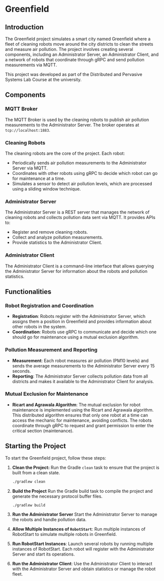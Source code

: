 # Greenfield

## Introduction

The Greenfield project simulates a smart city named Greenfield where a fleet of cleaning robots move around the city districts to clean the streets and measure air pollution. The project involves creating several components, including an Administrator Server, an Administrator Client, and a network of robots that coordinate through gRPC and send pollution measurements via MQTT.

This project was developed as part of the Distributed and Pervasive Systems Lab Course at the university.

## Components

### MQTT Broker
The MQTT Broker is used by the cleaning robots to publish air pollution measurements to the Administrator Server. The broker operates at `tcp://localhost:1883`.

### Cleaning Robots
The cleaning robots are the core of the project. Each robot:
- Periodically sends air pollution measurements to the Administrator Server via MQTT.
- Coordinates with other robots using gRPC to decide which robot can go for maintenance at a time.
- Simulates a sensor to detect air pollution levels, which are processed using a sliding window technique.

### Administrator Server
The Administrator Server is a REST server that manages the network of cleaning robots and collects pollution data sent via MQTT. It provides APIs to:
- Register and remove cleaning robots.
- Collect and analyze pollution measurements.
- Provide statistics to the Administrator Client.

### Administrator Client
The Administrator Client is a command-line interface that allows querying the Administrator Server for information about the robots and pollution statistics.

## Functionalities

### Robot Registration and Coordination
- **Registration**: Robots register with the Administrator Server, which assigns them a position in Greenfield and provides information about other robots in the system.
- **Coordination**: Robots use gRPC to communicate and decide which one should go for maintenance using a mutual exclusion algorithm.

### Pollution Measurement and Reporting
- **Measurement**: Each robot measures air pollution (PM10 levels) and sends the average measurements to the Administrator Server every 15 seconds.
- **Reporting**: The Administrator Server collects pollution data from all districts and makes it available to the Administrator Client for analysis.

### Mutual Exclusion for Maintenance
- **Ricart and Agrawala Algorithm**: The mutual exclusion for robot maintenance is implemented using the Ricart and Agrawala algorithm. This distributed algorithm ensures that only one robot at a time can access the mechanic for maintenance, avoiding conflicts. The robots coordinate through gRPC to request and grant permission to enter the critical section (maintenance).

## Starting the Project

To start the Greenfield project, follow these steps:

1. **Clean the Project:**
   Run the Gradle `clean` task to ensure that the project is built from a clean state.
   ```bash
   ./gradlew clean

2. **Build the Project**
   Run the Gradle build task to compile the project and generate the necessary protocol buffer files. 
   ```bash
   ./gradlew build
   
3. **Run the Administrator Server**
   Start the Administrator Server to manage the robots and handle pollution data.

4. **Allow Multiple Instances of `RobotStart`**:
   Run multiple instances of RobotStart to simulate multiple robots in Greenfield.

5. **Run RobotStart Instances**: 
   Launch several robots by running multiple instances of RobotStart. Each robot will register with the Administrator Server and start its operations.
6. **Run the Administrator Client**: 
   Use the Administrator Client to interact with the Administrator Server and obtain statistics or manage the robot fleet.


